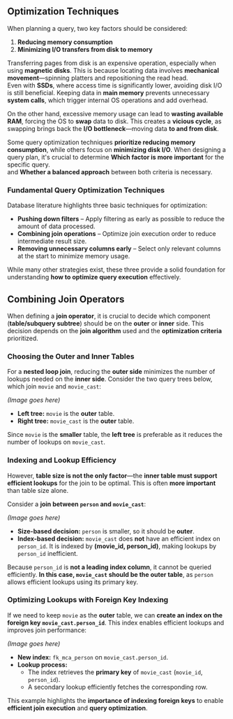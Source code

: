## Optimization Techniques

When planning a query, two key factors should be considered:  
1. **Reducing memory consumption**  
2. **Minimizing I/O transfers from disk to memory**  

Transferring pages from disk is an expensive operation, especially when using **magnetic disks**. This is because locating data involves **mechanical movement**—spinning platters and repositioning the read head.  
Even with **SSDs**, where access time is significantly lower, avoiding disk I/O is still beneficial. Keeping data in **main memory** prevents unnecessary **system calls**, which trigger internal OS operations and add overhead.  

On the other hand, excessive memory usage can lead to **wasting available RAM**, forcing the OS to **swap** data to disk. This creates a **vicious cycle**, as swapping brings back the **I/O bottleneck**—moving data **to and from disk**.  

Some query optimization techniques **prioritize reducing memory consumption**, while others focus on **minimizing disk I/O**. When designing a query plan, it's crucial to determine **Which factor is more important** for the specific query.  
and **Whether a balanced approach** between both criteria is necessary.  

### Fundamental Query Optimization Techniques  
Database literature highlights three basic techniques for optimization:  
- **Pushing down filters** – Apply filtering as early as possible to reduce the amount of data processed.  
- **Combining join operations** – Optimize join execution order to reduce intermediate result size.  
- **Removing unnecessary columns early** – Select only relevant columns at the start to minimize memory usage.  

While many other strategies exist, these three provide a solid foundation for understanding **how to optimize query execution** effectively.  


## Combining Join Operators

When defining a **join operator**, it is crucial to decide which component (**table/subquery subtree**) should be on the **outer** or **inner** side. This decision depends on the **join algorithm** used and the **optimization criteria** prioritized.  

### Choosing the Outer and Inner Tables  
For a **nested loop join**, reducing the **outer side** minimizes the number of lookups needed on the **inner side**. Consider the two query trees below, which join `movie` and `movie_cast`:  

*(Image goes here)*  

- **Left tree:** `movie` is the **outer** table.  
- **Right tree:** `movie_cast` is the **outer** table.  

Since `movie` is the **smaller** table, the **left tree** is preferable as it reduces the number of lookups on `movie_cast`.  

### Indexing and Lookup Efficiency  
However, **table size is not the only factor**—the **inner table must support efficient lookups** for the join to be optimal. This is often **more important** than table size alone.  

Consider a **join between `person` and `movie_cast`**:  

*(Image goes here)*  

- **Size-based decision:** `person` is smaller, so it should be **outer**.  
- **Index-based decision:** `movie_cast` does **not** have an efficient index on `person_id`. It is indexed by **(movie_id, person_id)**, making lookups by `person_id` inefficient.  

Because `person_id` is **not a leading index column**, it cannot be queried efficiently. **In this case, `movie_cast` should be the outer table**, as `person` allows efficient lookups using its primary key.  

### Optimizing Lookups with Foreign Key Indexing  
If we need to keep `movie` as the **outer** table, we can **create an index on the foreign key `movie_cast.person_id`**. This index enables efficient lookups and improves join performance:  

*(Image goes here)*  

- **New index:** `fk_mca_person` on `movie_cast.person_id`.  
- **Lookup process:**  
  - The index retrieves the **primary key** of `movie_cast` (`movie_id`, `person_id`).  
  - A secondary lookup efficiently fetches the corresponding row.  

This example highlights the **importance of indexing foreign keys** to enable **efficient join execution** and **query optimization**.  



